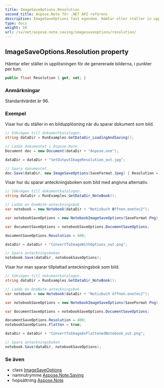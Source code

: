 ```yaml
---
title: ImageSaveOptions.Resolution
second_title: Aspose.Note för .NET API-referens
description: ImageSaveOptions fast egendom. Hämtar eller ställer in upplösningen för de genererade bilderna i punkter per tum.
type: docs
weight: 50
url: /sv/net/aspose.note.saving/imagesaveoptions/resolution/
---
```

## ImageSaveOptions.Resolution property

Hämtar eller ställer in upplösningen för de genererade bilderna, i punkter per tum.

```csharp
public float Resolution { get; set; }
```

### Anmärkningar

Standardvärdet är 96.

### Exempel

Visar hur du ställer in en bildupplösning när du sparar dokument som bild.

```csharp
// Sökvägen till dokumentkatalogen.
string dataDir = RunExamples.GetDataDir_LoadingAndSaving();

// Ladda dokumentet i Aspose.Note.
Document doc = new Document(dataDir + "Aspose.one");

dataDir = dataDir + "SetOutputImageResolution_out.jpg";

// Spara dokumentet.
doc.Save(dataDir, new ImageSaveOptions(SaveFormat.Jpeg) { Resolution = 220 });
```

Visar hur du sparar anteckningsboken som bild med angivna alternativ.

```csharp
// Sökvägen till dokumentkatalogen.
string dataDir = RunExamples.GetDataDir_NoteBook();

// Ladda en OneNote-anteckningsbok
var notebook = new Notebook(dataDir + "Notizbuch �ffnen.onetoc2");

var notebookSaveOptions = new NotebookImageSaveOptions(SaveFormat.Png);

var documentSaveOptions = notebookSaveOptions.DocumentSaveOptions;

documentSaveOptions.Resolution = 400;

dataDir = dataDir + "ConvertToImageWithOptions_out.png";

// Spara anteckningsboken
notebook.Save(dataDir, notebookSaveOptions);
```

Visar hur man sparar tillplattad anteckningsbok som bild.

```csharp
// Sökvägen till dokumentkatalogen.
string dataDir = RunExamples.GetDataDir_NoteBook();

// Ladda en OneNote-anteckningsbok
var notebook = new Notebook(dataDir + "Notizbuch öffnen.onetoc2");

var notebookSaveOptions = new NotebookImageSaveOptions(SaveFormat.Png);

var documentSaveOptions = notebookSaveOptions.DocumentSaveOptions;

documentSaveOptions.Resolution = 400;
notebookSaveOptions.Flatten = true;

dataDir = dataDir + "ConvertToImageAsFlattenedNotebook_out.png";

// Spara anteckningsboken
notebook.Save(dataDir, notebookSaveOptions);
```

### Se även

* class [ImageSaveOptions](../)
* namnutrymme [Aspose.Note.Saving](../../imagesaveoptions/)
* hopsättning [Aspose.Note](../../../)


